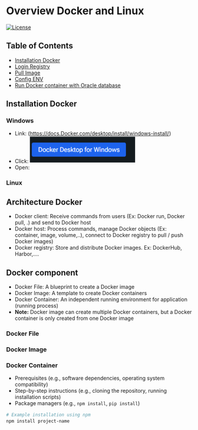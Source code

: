 # Overview Docker and Linux

[![License](https://img.shields.io/badge/license-MIT-blue.svg)](LICENSE) 



## Table of Contents

* [Installation Docker](#installation)
* [Login Registry](#usage)
* [Pull Image](#features)
* [Config ENV](#contributing)
* [Run Docker container with Oracle database](#license)

## Installation Docker
### Windows
* Link: (https://docs.Docker.com/desktop/install/windows-install/)
* Click: ![](image/1.png)
* Open:
### Linux
## Architecture Docker 
* Docker client: Receive commands from users (Ex: Docker run, Docker pull, .) and send to Docker host 
* Docker host: Process commands, manage Docker objects (Ex: container, image, volume,..), connect to Docker registry to pull / push Docker images) 
* Docker registry: Store and distribute Docker images. Ex: DockerHub, Harbor,....
![]()
![]()
## Docker component
* Docker File: A blueprint to create a Docker image 
* Docker Image: A template to create Docker containers 
* Docker Container: An independent running environment for application (running process) 
* **Note:** Docker image can create multiple Docker containers, but a Docker container is only created from one Docker image
  ![]()
### Docker File
### Docker Image
### Docker Container



* Prerequisites (e.g., software dependencies, operating system compatibility)
* Step-by-step instructions (e.g., cloning the repository, running installation scripts)
* Package managers (e.g., `npm install`, `pip install`)

```bash
# Example installation using npm
npm install project-name

